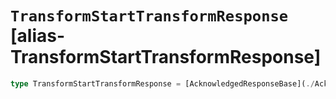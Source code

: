 # `TransformStartTransformResponse` [alias-TransformStartTransformResponse]
```typescript
type TransformStartTransformResponse = [AcknowledgedResponseBase](./AcknowledgedResponseBase.md);
```
